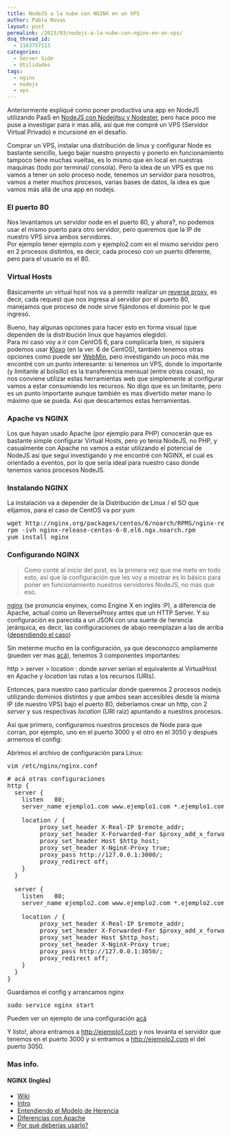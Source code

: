 ```yaml
---
title: NodeJS a la nube con NGINX en un VPS
author: Pablo Novas
layout: post
permalink: /2013/03/nodejs-a-la-nube-con-nginx-en-un-vps/
dsq_thread_id:
  - 1163757113
categories:
  - Server Side
  - Utilidades
tags:
  - nginx
  - nodejs
  - vps
---
```

Anteriormente expliqué como poner productiva una app en NodeJS utilizando PaaS en [NodeJS con Nodejitsu y Nodester][1], pero hace poco me puse a investigar para ir mas allá, así que me compré un VPS (Servidor Virtual Privado) e incursioné en el desafío.

Comprar un VPS, instalar una distribución de linux y configurar Node es bastante sencillo, luego bajar nuestro proyecto y ponerlo en funcionamiento tampoco tiene muchas vueltas, es lo mismo que en local en nuestras maquinas (todo por terminal/ consola). Pero la idea de un VPS es que no vamos a tener un solo proceso node, tenemos un servidor para nosotros, vamos a meter muchos procesos, varias bases de datos, la idea es que vamos más allá de una app en nodejs.

### El puerto 80

Nos levantamos un servidor node en el puerto 80, y ahora?, no podemos usar el mismo puerto para otro servidor, pero queremos que la IP de nuestro VPS sirva ambos servidores.  
Por ejemplo tener ejemplo.com y ejemplo2.com en el mismo servidor pero en 2 procesos distintos, es decir, cada proceso con un puerto diferente, pero para el usuario es el 80.

### Virtual Hosts

Básicamente un virtual host nos va a permitir realizar un [reverse proxy][2], es decir, cada request que nos ingresa al servidor por el puerto 80, manejamos que proceso de node sirve fijándonos el dominio por le que ingresó.

Bueno, hay algunas opciones para hacer esto en forma visual (que dependen de la distribución linux que hayamos elegido).  
Para mi caso voy a ir con CentOS 6, para complicarla bien, ni siquiera podemos usar [Kloxo][3] (en la ver. 6 de CentOS), también tenemos otras opciones como puede ser [WebMin][4], pero investigando un poco más me encontré con un punto interesante: si tenemos un VPS, donde lo importante (y limitante al bolsillo) es la transferencia mensual (entre otras cosas), no nos conviene utilizar estas herramientas web que simplemente al configurar vamos a estar consumiendo los recursos. No digo que es un limitante, pero es un punto importante aunque también es mas divertido meter mano lo máximo que se pueda. Así que descartemos estas herramientas.

### Apache vs NGINX

Los que hayan usado Apache (por ejemplo para PHP) conocerán que es bastante simple configurar Virtual Hosts, pero yo tenia NodeJS, no PHP, y casualmente con Apache no vamos a estar utilizando el potencial de NodeJS así que seguí investigando y me encontré con NGINX, el cual es orientado a eventos, por lo que sería ideal para nuestro caso donde tenemos varios procesos NodeJS.

### Instalando NGINX

La instalación va a depender de la Distribución de Linux / el SO que elijamos, para el caso de CentOS va por yum

<pre class="brush: bash; title: ; notranslate" title="">wget http://nginx.org/packages/centos/6/noarch/RPMS/nginx-release-centos-6-0.el6.ngx.noarch.rpm
rpm -ivh nginx-release-centos-6-0.el6.ngx.noarch.rpm
yum install nginx
</pre>

### Configurando NGINX

> Como conté al inicio del post, es la primera vez que me meto en todo esto, así que la configuración que les voy a mostrar es lo básico para poner en funcionamiento nuestros servidores NodeJS, no mas que eso. 

[nginx][5] (se pronuncia enyinex, como Engine X en inglés :P), a diferencia de Apache, actual como un ReverseProxy antes que un HTTP Server. Y su configuración es parecida a un JSON con una suerte de herencia jerárquica, es decir, las configuraciones de abajo reemplazan a las de arriba ([dependiendo el caso][6])

Sin meterme mucho en la configuración, ya que desconozco ampliamente (pueden ver mas [acá][7]), tenemos 3 componentes importantes:

http > server > location : donde *server* serían el equivalente al VirtualHost en Apache y *location* las rutas a los recursos (URIs).

Entonces, para nuestro caso particular donde queremos 2 procesos nodejs utilizando dominios distintos y que ambos sean accesibles desde la misma IP (de nuestro VPS) bajo el puerto 80, deberíamos crear un http, con 2 *server* y sus respectivas *location* (URI raíz) apuntando a nuestros procesos.

Así que primero, configuramos nuestros procesos de Node para que corran, por ejemplo, uno en el puerto 3000 y el otro en el 3050 y después armemos el config:

Abrimos el archivo de configuración para Linux:

<pre class="brush: bash; title: ; notranslate" title="">vim /etc/nginx/nginx.conf
</pre>

<pre class="brush: bash; highlight: [4,5,12,18,19,26]; title: ; notranslate" title=""># acá otras configuraciones
http {
  server {
    listen   80;
    server_name ejemplo1.com www.ejemplo1.com *.ejemplo1.com;

    location / {
         proxy_set_header X-Real-IP $remote_addr;
         proxy_set_header X-Forwarded-For $proxy_add_x_forwarded_for;
         proxy_set_header Host $http_host;
         proxy_set_header X-NginX-Proxy true;
         proxy_pass http://127.0.0.1:3000/;
         proxy_redirect off;
    }
  }

  server {
    listen   80;
    server_name ejemplo2.com www.ejemplo2.com *.ejemplo2.com;

    location / {
         proxy_set_header X-Real-IP $remote_addr;
         proxy_set_header X-Forwarded-For $proxy_add_x_forwarded_for;
         proxy_set_header Host $http_host;
         proxy_set_header X-NginX-Proxy true;
         proxy_pass http://127.0.0.1:3050/;
         proxy_redirect off;
    }
  }
}
</pre>

Guardamos el config y arrancamos nginx

<pre class="brush: bash; title: ; notranslate" title="">sudo service nginx start
</pre>

Pueden ver un ejemplo de una configuración [acá][8]

Y listo!, ahora entramos a http://ejemplo1.com y nos levanta el servidor que tenemos en el puerto 3000 y si entramos a http://ejemplo2.com el del puerto 3050.

### Mas info.

#### NGINX (Inglés)

  * [Wiki][5]
  * [Intro][7]
  * [Entendiendo el Modelo de Herencia][6]
  * [Diferencias con Apache][9]
  * [Por qué deberías usarlo?][10]

 [1]: http://fernetjs.com/2012/07/nodejs-en-la-nube-con-nodejitsu-y-nodester/ "NodeJS en la nube con Nodejitsu y Nodester"
 [2]: http://es.wikipedia.org/wiki/Proxy#Reverse_Proxy_.2F_Proxy_inverso
 [3]: http://lxcenter.org/software/kloxo
 [4]: http://www.webmin.com/
 [5]: http://wiki.nginx.org/Main
 [6]: http://blog.martinfjordvald.com/2012/08/understanding-the-nginx-configuration-inheritance-model/
 [7]: http://blog.martinfjordvald.com/2010/07/nginx-primer/
 [8]: http://wiki.nginx.org/NginxFullExample
 [9]: http://blog.martinfjordvald.com/2011/02/nginx-primer-2-from-apache-to-nginx/
 [10]: http://wiki.nginx.org/WhyUseIt